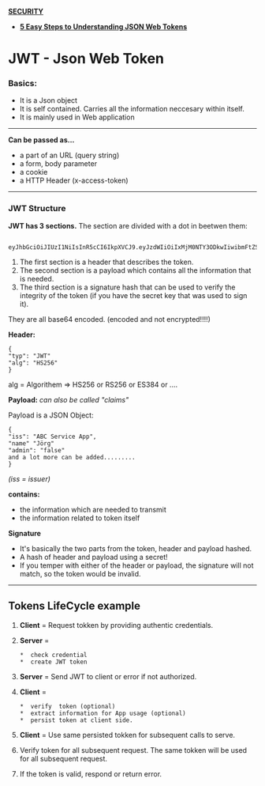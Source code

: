 [**SECURITY**](security.md)


* [**5 Easy Steps to Understanding JSON Web Tokens**](https://medium.com/vandium-software/5-easy-steps-to-understanding-json-web-tokens-jwt-1164c0adfcec)


# JWT - Json Web Token

###  Basics:

* It is a Json object
* It is self contained. Carries all the information neccesary within itself.
* It is mainly used in Web application

___


**Can be passed as...**

* a part of an URL (query string)
* a form, body parameter
* a cookie
* a HTTP Header (x-access-token)

___

### JWT Structure

**JWT has 3 sections.**
The section are divided with a dot in beetwen them:

        eyJhbGciOiJIUzI1NiIsInR5cCI6IkpXVCJ9.eyJzdWIiOiIxMjM0NTY3ODkwIiwibmFtZSI6IkpvaG4gRG9lIiwiaWF0IjoxNTE2MjM5MDIyfQ.SflKxwRJSMeKKF2QT4fwpMeJf36POk6yJV_adQssw5c


1. The first section is a header that describes the token.
2. The second section is a payload which contains all the information that is needed.
3. The third section is a signature hash that can be used to verify the integrity of the token (if you have the secret key that was used to sign it).

They are all base64 encoded. (encoded and not encrypted!!!!)

**Header:**

    {
    "typ": "JWT"
    "alg": "HS256"
    }
    
alg = Algorithem => HS256 or RS256 or ES384 or ....  

**Payload:** _can also be called "claims"_

Payload is a JSON Object:


    {
    "iss": "ABC Service App",
    "name" "Jörg"
    "admin": "false"
    and a lot more can be added.........
    }
    
_(iss = issuer)_

**contains:** 
* the information which are needed to transmit
* the information related to token itself


**Signature**

* It's basically the two parts from the token, header and payload hashed.
* A hash of header and payload using a secret!
* If you temper with either of the header or payload, the signature will not match, so the token would be invalid.


_____

## Tokens LifeCycle example

1. **Client** = Request tokken by providing authentic credentials.

2. **Server** = 

       *  check credential 
       *  create JWT token
       
3. **Server** = Send JWT to client or error if not authorized.

4. **Client** = 

       *  verify  token (optional)
       *  extract information for App usage (optional)
       *  persist token at client side.

5. **Client** = Use same persisted tokken for subsequent calls to serve.

6. Verify token for all subsequent request. The same tokken will be used for all subsequent request.

7. If the token is valid, respond or return error.



